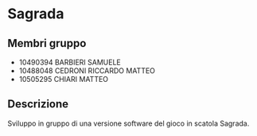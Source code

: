 # Sagrada

## Membri gruppo
 - 10490394 BARBIERI SAMUELE
 - 10488048 CEDRONI RICCARDO MATTEO
 - 10505295 CHIARI MATTEO

## Descrizione
Sviluppo in gruppo di una versione software del gioco in scatola Sagrada.
